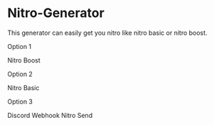 # Nitro-Generator

This generator can easily get you nitro like nitro basic or nitro boost.

Option 1

Nitro Boost

Option 2

Nitro Basic

Option 3

Discord Webhook Nitro Send

